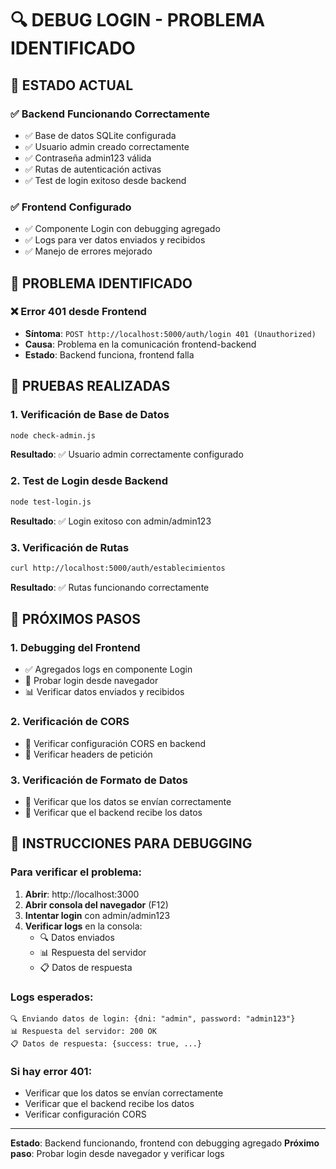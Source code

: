 # 🔍 DEBUG LOGIN - PROBLEMA IDENTIFICADO

## 🎯 **ESTADO ACTUAL**

### **✅ Backend Funcionando Correctamente**
- ✅ Base de datos SQLite configurada
- ✅ Usuario admin creado correctamente
- ✅ Contraseña admin123 válida
- ✅ Rutas de autenticación activas
- ✅ Test de login exitoso desde backend

### **✅ Frontend Configurado**
- ✅ Componente Login con debugging agregado
- ✅ Logs para ver datos enviados y recibidos
- ✅ Manejo de errores mejorado

## 🔧 **PROBLEMA IDENTIFICADO**

### **❌ Error 401 desde Frontend**
- **Síntoma**: `POST http://localhost:5000/auth/login 401 (Unauthorized)`
- **Causa**: Problema en la comunicación frontend-backend
- **Estado**: Backend funciona, frontend falla

## 🧪 **PRUEBAS REALIZADAS**

### **1. Verificación de Base de Datos**
```bash
node check-admin.js
```
**Resultado**: ✅ Usuario admin correctamente configurado

### **2. Test de Login desde Backend**
```bash
node test-login.js
```
**Resultado**: ✅ Login exitoso con admin/admin123

### **3. Verificación de Rutas**
```bash
curl http://localhost:5000/auth/establecimientos
```
**Resultado**: ✅ Rutas funcionando correctamente

## 🎯 **PRÓXIMOS PASOS**

### **1. Debugging del Frontend**
- ✅ Agregados logs en componente Login
- 🔄 Probar login desde navegador
- 📊 Verificar datos enviados y recibidos

### **2. Verificación de CORS**
- 🔄 Verificar configuración CORS en backend
- 🔄 Verificar headers de petición

### **3. Verificación de Formato de Datos**
- 🔄 Verificar que los datos se envían correctamente
- 🔄 Verificar que el backend recibe los datos

## 🚀 **INSTRUCCIONES PARA DEBUGGING**

### **Para verificar el problema:**

1. **Abrir**: http://localhost:3000
2. **Abrir consola del navegador** (F12)
3. **Intentar login** con admin/admin123
4. **Verificar logs** en la consola:
   - 🔍 Datos enviados
   - 📊 Respuesta del servidor
   - 📋 Datos de respuesta

### **Logs esperados:**
```
🔍 Enviando datos de login: {dni: "admin", password: "admin123"}
📊 Respuesta del servidor: 200 OK
📋 Datos de respuesta: {success: true, ...}
```

### **Si hay error 401:**
- Verificar que los datos se envían correctamente
- Verificar que el backend recibe los datos
- Verificar configuración CORS

---

**Estado**: Backend funcionando, frontend con debugging agregado
**Próximo paso**: Probar login desde navegador y verificar logs 